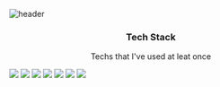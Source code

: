 ![header](https://capsule-render.vercel.app/api?type=rounded&color=gradient&height=200&section=footer&text=JaeDeokWang&fontSize=100)

<h3 align="center">Tech Stack</h3>

<p align="center"> Techs that I've used at leat once </p>


<!--
<p align="center">
  ![](https://img.shields.io/badge/Python-3766AB?style=flat-square&logo=Python&logoColor=white)
  ![](https://img.shields.io/badge/C-a8b8cc?style=flat-square&logo=C&logoColor=white)
  ![](https://img.shields.io/badge/JavaScript-ffb13b?style=flat-square&logo=JavaScript&logoColor=white)
  ![](https://img.shields.io/badge/HTML5-e5ba1f?style=flat-square&logo=HTML5&logoColor=white)
  ![](https://img.shields.io/badge/JQuery-13b38a?style=flat-square&logo=JQuery&logoColor=white)
  ![](https://img.shields.io/badge/SpringBoot-6cb33f?style=flat-square&logo=SpringBoot&logoColor=white)
  ![](https://img.shields.io/badge/Oracle-db3552?style=flat-square&logo=Oracle&logoColor=white)
</p>
-->


<img src="https://img.shields.io/badge/Python-3766AB?style=flat-square&logo=Python&logoColor=white"/> 
<img src="https://img.shields.io/badge/C-a8b8cc?style=flat-square&logo=C&logoColor=white"/>
<img src="https://img.shields.io/badge/JavaScript-ffb13b?style=flat-square&logo=JavaScript&logoColor=white"/>
<img src="https://img.shields.io/badge/HTML5-e5ba1f?style=flat-square&logo=HTML5&logoColor=white"/>
<img src="https://img.shields.io/badge/JQuery-13b38a?style=flat-square&logo=JQuery&logoColor=white"/>
<img src="https://img.shields.io/badge/SpringBoot-6cb33f?style=flat-square&logo=SpringBoot&logoColor=white"/>
<img src="https://img.shields.io/badge/Oracle-db3552?style=flat-square&logo=Oracle&logoColor=white"/>

<!--
<img src="https://img.shields.io/badge/쓰고자하는_텍스트-컬러코드?style=flat-square&logo=simpleicons에서_아이콘이름&logoColor=white"/></a>&nbsp 
-->
<!--
**daskuku/daskuku** is a ✨ _special_ ✨ repository because its `README.md` (this file) appears on your GitHub profile.

Here are some ideas to get you started:

- 🔭 I’m currently working on ...
- 🌱 I’m currently learning ...
- 👯 I’m looking to collaborate on ...
- 🤔 I’m looking for help with ...
- 💬 Ask me about ...
- 📫 How to reach me: ...
- 😄 Pronouns: ...
- ⚡ Fun fact: ...
-->
